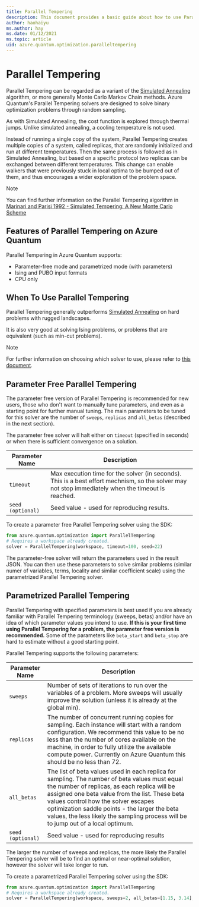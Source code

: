 ```yaml
---
title: Parallel Tempering
description: This document provides a basic guide about how to use Parallel Tempering solver in Azure Quantum.
author: haohaiyu
ms.author: hay
ms.date: 01/12/2021
ms.topic: article
uid: azure.quantum.optimization.paralleltempering
---
```


# Parallel Tempering

Parallel Tempering can be regarded as a variant of the [Simulated Annealing](xref:microsoft.azure.quantum.optimization.simulatedannealing) algorithm, or more generally Monte Carlo Markov Chain methods. Azure Quantum's Parallel Tempering solvers are designed to solve binary optimization problems through random sampling.

As with Simulated Annealing, the cost function is explored through thermal jumps. Unlike simulated annealing, a cooling temperature is not used.

Instead of running a single copy of the system, Parallel Tempering creates multiple copies of a system, called replicas, that are randomly initialized and run at different temperatures. Then the same process is followed as in Simulated Annealing, but based on a specific protocol two replicas can be exchanged between different temperatures. This change can enable walkers that were previously stuck in local optima to be bumped out of them, and thus encourages a wider exploration of the problem space.

> [!NOTE]
> You can find further information on the Parallel Tempering algorithm in [Marinari and Parisi 1992 - Simulated Tempering: A New Monte Carlo Scheme](https://iopscience.iop.org/article/10.1209/0295-5075/19/6/002/pdf)

## Features of Parallel Tempering on Azure Quantum

Parallel Tempering in Azure Quantum supports:

- Parameter-free mode and parametrized mode (with parameters)
- Ising and PUBO input formats
- CPU only

## When To Use Parallel Tempering

Parallel Tempering generally outperforms [Simulated Annealing](xref:microsoft.azure.quantum.optimization.simulatedannealing) on hard problems with rugged landscapes.

It is also very good at solving Ising problems, or problems that are equivalent (such as min-cut problems).

> [!NOTE]
> For further information on choosing which solver to use, please refer to [this document](xref:microsoft.azure.quantum.optimization.choose-solver).

## Parameter Free Parallel Tempering

The parameter free version of Parallel Tempering is recommended for new users, those who don't want to manually tune parameters, and even as a starting point for further manual tuning. The main parameters to be tuned for this solver are the number of `sweeps`, `replicas` and `all_betas` (described in the next section).

The parameter free solver will halt either on `timeout` (specified in seconds) or when there is sufficient convergence on a solution.

| Parameter Name | Description |
|----------------|-------------|
| `timeout` | Max execution time for the solver (in seconds). This is a best effort mechnism, so the solver may not stop immediately when the timeout is reached.|
| `seed (optional)` | Seed value - used for reproducing results. |

To create a parameter free Parallel Tempering solver using the SDK:

```python
from azure.quantum.optimization import ParallelTempering
# Requires a workspace already created.
solver = ParallelTempering(workspace, timeout=100, seed=22)
```

The parameter-free solver will return the parameters used in the result JSON. You can then use these parameters to solve similar problems (similar numer of variables, terms, locality and similar coefficient scale) using the parametrized Parallel Tempering solver.

## Parametrized Parallel Tempering

Parallel Tempering with specified parameters is best used if you are already familiar with Parallel Tempering terminology (sweeps, betas) and/or have an idea of which parameter values you intend to use. **If this is your first time using Parallel Tempering for a problem, the parameter free version is recommended.** Some of the parameters like `beta_start` and `beta_stop` are hard to estimate without a good starting point.

Parallel Tempering supports the following parameters:

| Parameter Name | Description |
|----------------|-------------|
| `sweeps` | Number of sets of iterations to run over the variables of a problem. More sweeps will usually improve the solution (unless it is already at the global min).|
| `replicas`  | The number of concurrent running copies for sampling. Each instance will start with a random configuration. We recommend this value to be no less than the number of cores available on the machine, in order to fully utilize the available compute power. Currently on Azure Quantum this should be no less than 72.|
| `all_betas` | The list of beta values used in each replica for sampling. The number of beta values must equal the number of replicas, as each replica will be assigned one beta value from the list. These beta values control how the solver escapes optimization saddle points - the larger the beta values, the less likely the sampling process will be to jump out of a local optimum.|
| `seed (optional)` | Seed value - used for reproducing results |

The larger the number of sweeps and replicas, the more likely the Parallel Tempering solver will be to find an optimal or near-optimal solution, however the solver will take longer to run.

To create a parametrized Parallel Tempering solver using the SDK:

```python
from azure.quantum.optimization import ParallelTempering
# Requires a workspace already created.
solver = ParallelTempering(workspace, sweeps=2, all_betas=[1.15, 3.14], replicas=2, seed=22)
```
